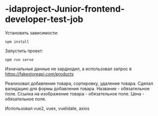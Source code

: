# -idaproject-Junior-frontend-developer-test-job

Установить зависимости:

```
npm install
```

Запустить проект:

```
npm run serve
```

Изначальные данные не хардкодил, а использовал запрос в https://fakestoreapi.com/products

Реализовал добавление товара, сортировку, удаление товара.
Сделал валидацию для формы добавления товара.
Название - обязательное поле.
Ссылка на изображение товара - обязательное поле.
Цена - обязательное поле.

Использовал vue2, vuex, vuelidate, axios
